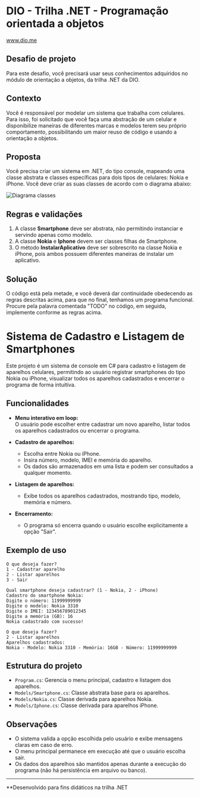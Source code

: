 # DIO - Trilha .NET - Programação orientada a objetos
www.dio.me

## Desafio de projeto
Para este desafio, você precisará usar seus conhecimentos adquiridos no módulo de orientação a objetos, da trilha .NET da DIO.

## Contexto
Você é responsável por modelar um sistema que trabalha com celulares. Para isso, foi solicitado que você faça uma abstração de um celular e disponibilize maneiras de diferentes marcas e modelos terem seu próprio comportamento, possibilitando um maior reuso de código e usando a orientação a objetos.

## Proposta
Você precisa criar um sistema em .NET, do tipo console, mapeando uma classe abstrata e classes específicas para dois tipos de celulares: Nokia e iPhone. 
Você deve criar as suas classes de acordo com o diagrama abaixo:

![Diagrama classes](Imagens/diagrama.png)

## Regras e validações
1. A classe **Smartphone** deve ser abstrata, não permitindo instanciar e servindo apenas como modelo.
2. A classe **Nokia** e **Iphone** devem ser classes filhas de Smartphone.
3. O método **InstalarAplicativo** deve ser sobrescrito na classe Nokia e iPhone, pois ambos possuem diferentes maneiras de instalar um aplicativo.

## Solução
O código está pela metade, e você deverá dar continuidade obedecendo as regras descritas acima, para que no final, tenhamos um programa funcional. Procure pela palavra comentada "TODO" no código, em seguida, implemente conforme as regras acima.

# Sistema de Cadastro e Listagem de Smartphones

Este projeto é um sistema de console em C# para cadastro e listagem de aparelhos celulares, permitindo ao usuário registrar smartphones do tipo Nokia ou iPhone, visualizar todos os aparelhos cadastrados e encerrar o programa de forma intuitiva.

## Funcionalidades

- **Menu interativo em loop:**  
  O usuário pode escolher entre cadastrar um novo aparelho, listar todos os aparelhos cadastrados ou encerrar o programa.

- **Cadastro de aparelhos:**  
  - Escolha entre Nokia ou iPhone.
  - Insira número, modelo, IMEI e memória do aparelho.
  - Os dados são armazenados em uma lista e podem ser consultados a qualquer momento.

- **Listagem de aparelhos:**  
  - Exibe todos os aparelhos cadastrados, mostrando tipo, modelo, memória e número.

- **Encerramento:**  
  - O programa só encerra quando o usuário escolhe explicitamente a opção "Sair".

## Exemplo de uso

```
O que deseja fazer?
1 - Cadastrar aparelho
2 - Listar aparelhos
3 - Sair

Qual smartphone deseja cadastrar? (1 - Nokia, 2 - iPhone)
Cadastro do smartphone Nokia:
Digite o número: 11999999999
Digite o modelo: Nokia 3310
Digite o IMEI: 123456789012345
Digite a memória (GB): 16
Nokia cadastrado com sucesso!

O que deseja fazer?
2 - Listar aparelhos
Aparelhos cadastrados:
Nokia - Modelo: Nokia 3310 - Memória: 16GB - Número: 11999999999
```

## Estrutura do projeto

- `Program.cs`: Gerencia o menu principal, cadastro e listagem dos aparelhos.
- `Models/Smartphone.cs`: Classe abstrata base para os aparelhos.
- `Models/Nokia.cs`: Classe derivada para aparelhos Nokia.
- `Models/Iphone.cs`: Classe derivada para aparelhos iPhone.

## Observações

- O sistema valida a opção escolhida pelo usuário e exibe mensagens claras em caso de erro.
- O menu principal permanece em execução até que o usuário escolha sair.
- Os dados dos aparelhos são mantidos apenas durante a execução do programa (não há persistência em arquivo ou banco).

---

**Desenvolvido para fins didáticos na trilha .NET